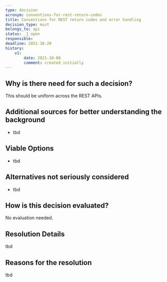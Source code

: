 ```yaml
---
type: decision
acronym: conventions-for-rest-return-codes
title: Conventions for REST return codes and error handling
decision_type: must
belongs_to: api
status: _1_open
responsible:
deadline: 2021-10-29
history:
    v1:
        date: 2021-10-08
        comment: created initially
---
```


## Why is there need for such a decision?

This should be uniform across the REST APIs.

## Additional sources for better understanding the background

* tbd

## Viable Options

* tbd

## Alternatives not seriously considered

* tbd

## How is this decision evaluated?

No evaluation needed.

 
## Resolution Details

tbd

## Reasons for the resolution

tbd
